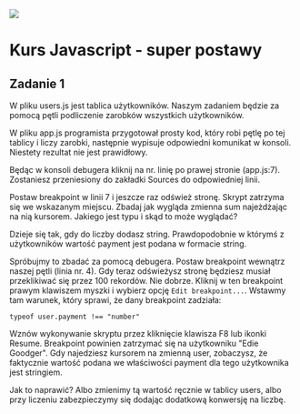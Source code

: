 ![](../kursjs.png)

# Kurs Javascript - super postawy

## Zadanie 1
W pliku users.js jest tablica użytkowników. Naszym zadaniem będzie za pomocą pętli podliczenie zarobków wszystkich użytkowników.

W pliku app.js programista przygotował prosty kod, który robi pętlę po tej tablicy i liczy zarobki, następnie wypisuje odpowiedni komunikat w konsoli. Niestety rezultat nie jest prawidłowy.

Będąc w konsoli debugera kliknij na nr. linię po prawej stronie (app.js:7).
Zostaniesz przeniesiony do zakładki Sources do odpowiedniej linii.

Postaw breakpoint w linii 7 i jeszcze raz odśwież stronę. Skrypt zatrzyma się we wskazanym miejscu. Zbadaj jak wygląda zmienna sum najeżdżając na nią kursorem. Jakiego jest typu i skąd to może wyglądać?

Dzieje się tak, gdy do liczby dodasz string. Prawdopodobnie w którymś z użytkowników wartość payment jest podana w formacie string.

Spróbujmy to zbadać za pomocą debugera.
Postaw breakpoint wewnątrz naszej pętli (linia nr. 4). Gdy teraz odświeżysz stronę będziesz musiał przeklikiwać się przez 100 rekordów. Nie dobrze.
Kliknij w ten breakpoint prawym klawiszem myszki i wybierz opcję `Edit breakpoint...`.
Wstawmy tam warunek, który sprawi, że dany breakpoint zadziała:

```
typeof user.payment !== "number"
```

Wznów wykonywanie skryptu przez kliknięcie klawisza F8 lub ikonki Resume.
Breakpoint powinien zatrzymać się na użytkowniku "Edie Goodger". Gdy najedziesz kursorem na zmienną user, zobaczysz, że faktycznie wartość podana we właściwości payment dla tego użytkownika jest stringiem.

Jak to naprawić? Albo zmienimy tą wartość ręcznie w tablicy users, albo przy liczeniu zabezpieczymy się dodając dodatkową konwersję na liczbę.



